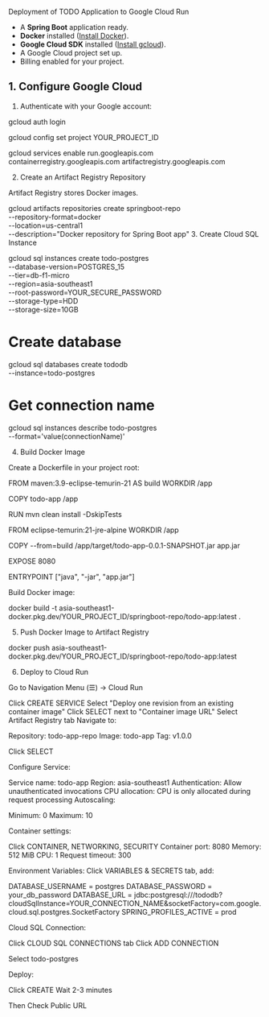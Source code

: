 Deployment of TODO Application to Google Cloud Run

- A **Spring Boot** application ready.
- **Docker** installed ([Install Docker](https://docs.docker.com/get-docker/)).
- **Google Cloud SDK** installed ([Install gcloud](https://cloud.google.com/sdk/docs/install)).
- A Google Cloud project set up.
- Billing enabled for your project.

## 1. Configure Google Cloud

1. Authenticate with your Google account:

gcloud auth login

gcloud config set project YOUR_PROJECT_ID

gcloud services enable run.googleapis.com containerregistry.googleapis.com artifactregistry.googleapis.com

2. Create an Artifact Registry Repository

Artifact Registry stores Docker images.

gcloud artifacts repositories create springboot-repo \
    --repository-format=docker \
    --location=us-central1 \
    --description="Docker repository for Spring Boot app"
3. Create Cloud SQL Instance

gcloud sql instances create todo-postgres \
  --database-version=POSTGRES_15 \
  --tier=db-f1-micro \
  --region=asia-southeast1 \
  --root-password=YOUR_SECURE_PASSWORD \
  --storage-type=HDD \
  --storage-size=10GB

# Create database
gcloud sql databases create tododb \
  --instance=todo-postgres

# Get connection name
gcloud sql instances describe todo-postgres \
  --format='value(connectionName)'


4. Build Docker Image

Create a Dockerfile in your project root:

FROM maven:3.9-eclipse-temurin-21 AS build
WORKDIR /app

COPY todo-app /app

RUN mvn clean install -DskipTests


FROM eclipse-temurin:21-jre-alpine
WORKDIR /app

COPY --from=build /app/target/todo-app-0.0.1-SNAPSHOT.jar app.jar

EXPOSE 8080

ENTRYPOINT ["java", "-jar", "app.jar"]

Build Docker image:

docker build -t asia-southeast1-docker.pkg.dev/YOUR_PROJECT_ID/springboot-repo/todo-app:latest .

5. Push Docker Image to Artifact Registry

docker push asia-southeast1-docker.pkg.dev/YOUR_PROJECT_ID/springboot-repo/todo-app:latest

6. Deploy to Cloud Run

Go to Navigation Menu (☰) → Cloud Run

Click CREATE SERVICE
Select "Deploy one revision from an existing container image"
Click SELECT next to "Container image URL"
Select Artifact Registry tab
Navigate to:

Repository: todo-app-repo
Image: todo-app
Tag: v1.0.0


Click SELECT

Configure Service:

Service name: todo-app
Region: asia-southeast1
Authentication: Allow unauthenticated invocations
CPU allocation: CPU is only allocated during request processing
Autoscaling:

Minimum: 0
Maximum: 10



Container settings:

Click CONTAINER, NETWORKING, SECURITY
Container port: 8080
Memory: 512 MiB
CPU: 1
Request timeout: 300

Environment Variables:
Click VARIABLES & SECRETS tab, add:

DATABASE_USERNAME = postgres
DATABASE_PASSWORD = your_db_password
DATABASE_URL = jdbc:postgresql:///tododb?cloudSqlInstance=YOUR_CONNECTION_NAME&socketFactory=com.google.cloud.sql.postgres.SocketFactory
SPRING_PROFILES_ACTIVE = prod

Cloud SQL Connection:

Click CLOUD SQL CONNECTIONS tab
Click ADD CONNECTION

Select todo-postgres

Deploy:

Click CREATE
Wait 2-3 minutes

Then Check Public URL
